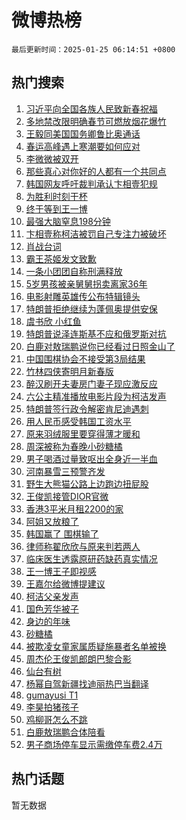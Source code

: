 # 微博热榜

`最后更新时间：2025-01-25 06:14:51 +0800`

## 热门搜索

1. [习近平向全国各族人民致新春祝福](https://m.weibo.cn/search?containerid=100103type%3D1%26t%3D10%26q%3D%23%E4%B9%A0%E8%BF%91%E5%B9%B3%E5%90%91%E5%85%A8%E5%9B%BD%E5%90%84%E6%97%8F%E4%BA%BA%E6%B0%91%E8%87%B4%E6%96%B0%E6%98%A5%E7%A5%9D%E7%A6%8F%23&stream_entry_id=51&isnewpage=1&extparam=seat%3D1%26dgr%3D0%26q%3D%2523%25E4%25B9%25A0%25E8%25BF%2591%25E5%25B9%25B3%25E5%2590%2591%25E5%2585%25A8%25E5%259B%25BD%25E5%2590%2584%25E6%2597%258F%25E4%25BA%25BA%25E6%25B0%2591%25E8%2587%25B4%25E6%2596%25B0%25E6%2598%25A5%25E7%25A5%259D%25E7%25A6%258F%2523%26pos%3D0%26c_type%3D51%26filter_type%3Drealtimehot%26stream_entry_id%3D51%26cate%3D10103%26display_time%3D1737756889%26pre_seqid%3D17377568898369107244924)
1. [多地禁改限明确春节可燃放烟花爆竹](https://m.weibo.cn/search?containerid=100103type%3D1%26t%3D10%26q%3D%23%E5%A4%9A%E5%9C%B0%E7%A6%81%E6%94%B9%E9%99%90%E6%98%8E%E7%A1%AE%E6%98%A5%E8%8A%82%E5%8F%AF%E7%87%83%E6%94%BE%E7%83%9F%E8%8A%B1%E7%88%86%E7%AB%B9%23&stream_entry_id=31&isnewpage=1&extparam=seat%3D1%26q%3D%2523%25E5%25A4%259A%25E5%259C%25B0%25E7%25A6%2581%25E6%2594%25B9%25E9%2599%2590%25E6%2598%258E%25E7%25A1%25AE%25E6%2598%25A5%25E8%258A%2582%25E5%258F%25AF%25E7%2587%2583%25E6%2594%25BE%25E7%2583%259F%25E8%258A%25B1%25E7%2588%2586%25E7%25AB%25B9%2523%26dgr%3D0%26band_rank%3D1%26c_type%3D31%26realpos%3D1%26filter_type%3Drealtimehot%26pos%3D0%26flag%3D2%26lcate%3D5001%26stream_entry_id%3D31%26cate%3D5001%26display_time%3D1737756889%26pre_seqid%3D17377568898369107244924)
1. [王毅同美国国务卿鲁比奥通话](https://m.weibo.cn/search?containerid=100103type%3D1%26t%3D10%26q%3D%23%E7%8E%8B%E6%AF%85%E5%90%8C%E7%BE%8E%E5%9B%BD%E5%9B%BD%E5%8A%A1%E5%8D%BF%E9%B2%81%E6%AF%94%E5%A5%A5%E9%80%9A%E8%AF%9D%23&stream_entry_id=31&isnewpage=1&extparam=seat%3D1%26q%3D%2523%25E7%258E%258B%25E6%25AF%2585%25E5%2590%258C%25E7%25BE%258E%25E5%259B%25BD%25E5%259B%25BD%25E5%258A%25A1%25E5%258D%25BF%25E9%25B2%2581%25E6%25AF%2594%25E5%25A5%25A5%25E9%2580%259A%25E8%25AF%259D%2523%26dgr%3D0%26band_rank%3D2%26c_type%3D31%26realpos%3D2%26filter_type%3Drealtimehot%26pos%3D1%26flag%3D0%26lcate%3D5001%26stream_entry_id%3D31%26cate%3D5001%26display_time%3D1737756889%26pre_seqid%3D17377568898369107244924)
1. [春运高峰遇上寒潮要如何应对](https://m.weibo.cn/search?containerid=100103type%3D1%26t%3D10%26q%3D%23%E6%98%A5%E8%BF%90%E9%AB%98%E5%B3%B0%E9%81%87%E4%B8%8A%E5%AF%92%E6%BD%AE%E8%A6%81%E5%A6%82%E4%BD%95%E5%BA%94%E5%AF%B9%23&stream_entry_id=31&isnewpage=1&extparam=seat%3D1%26q%3D%2523%25E6%2598%25A5%25E8%25BF%2590%25E9%25AB%2598%25E5%25B3%25B0%25E9%2581%2587%25E4%25B8%258A%25E5%25AF%2592%25E6%25BD%25AE%25E8%25A6%2581%25E5%25A6%2582%25E4%25BD%2595%25E5%25BA%2594%25E5%25AF%25B9%2523%26dgr%3D0%26band_rank%3D3%26c_type%3D31%26realpos%3D3%26filter_type%3Drealtimehot%26pos%3D2%26flag%3D0%26lcate%3D5001%26stream_entry_id%3D31%26cate%3D5001%26display_time%3D1737756889%26pre_seqid%3D17377568898369107244924)
1. [李微微被双开](https://m.weibo.cn/search?containerid=100103type%3D1%26t%3D10%26q%3D%23%E6%9D%8E%E5%BE%AE%E5%BE%AE%E8%A2%AB%E5%8F%8C%E5%BC%80%23&stream_entry_id=31&isnewpage=1&extparam=seat%3D1%26q%3D%2523%25E6%259D%258E%25E5%25BE%25AE%25E5%25BE%25AE%25E8%25A2%25AB%25E5%258F%258C%25E5%25BC%2580%2523%26dgr%3D0%26band_rank%3D4%26c_type%3D31%26realpos%3D4%26filter_type%3Drealtimehot%26pos%3D3%26flag%3D1%26lcate%3D5001%26stream_entry_id%3D31%26cate%3D5001%26display_time%3D1737756889%26pre_seqid%3D17377568898369107244924)
1. [那些真心对你好的人都有一个共同点](https://m.weibo.cn/search?containerid=100103type%3D1%26t%3D10%26q%3D%23%E9%82%A3%E4%BA%9B%E7%9C%9F%E5%BF%83%E5%AF%B9%E4%BD%A0%E5%A5%BD%E7%9A%84%E4%BA%BA%E9%83%BD%E6%9C%89%E4%B8%80%E4%B8%AA%E5%85%B1%E5%90%8C%E7%82%B9%23&stream_entry_id=31&isnewpage=1&extparam=seat%3D1%26q%3D%2523%25E9%2582%25A3%25E4%25BA%259B%25E7%259C%259F%25E5%25BF%2583%25E5%25AF%25B9%25E4%25BD%25A0%25E5%25A5%25BD%25E7%259A%2584%25E4%25BA%25BA%25E9%2583%25BD%25E6%259C%2589%25E4%25B8%2580%25E4%25B8%25AA%25E5%2585%25B1%25E5%2590%258C%25E7%2582%25B9%2523%26dgr%3D0%26band_rank%3D5%26c_type%3D31%26realpos%3D5%26filter_type%3Drealtimehot%26pos%3D4%26flag%3D0%26lcate%3D5001%26stream_entry_id%3D31%26cate%3D5001%26display_time%3D1737756889%26pre_seqid%3D17377568898369107244924)
1. [韩国网友呼吁裁判承认卞相壹犯规](https://m.weibo.cn/search?containerid=100103type%3D1%26t%3D10%26q%3D%23%E9%9F%A9%E5%9B%BD%E7%BD%91%E5%8F%8B%E5%91%BC%E5%90%81%E8%A3%81%E5%88%A4%E6%89%BF%E8%AE%A4%E5%8D%9E%E7%9B%B8%E5%A3%B9%E7%8A%AF%E8%A7%84%23&stream_entry_id=31&isnewpage=1&extparam=seat%3D1%26q%3D%2523%25E9%259F%25A9%25E5%259B%25BD%25E7%25BD%2591%25E5%258F%258B%25E5%2591%25BC%25E5%2590%2581%25E8%25A3%2581%25E5%2588%25A4%25E6%2589%25BF%25E8%25AE%25A4%25E5%258D%259E%25E7%259B%25B8%25E5%25A3%25B9%25E7%258A%25AF%25E8%25A7%2584%2523%26dgr%3D0%26band_rank%3D6%26c_type%3D31%26realpos%3D6%26filter_type%3Drealtimehot%26pos%3D5%26flag%3D2%26lcate%3D5001%26stream_entry_id%3D31%26cate%3D5001%26display_time%3D1737756889%26pre_seqid%3D17377568898369107244924)
1. [为胜利时刻干杯](https://m.weibo.cn/search?containerid=100103type%3D1%26t%3D10%26q%3D%23%E4%B8%BA%E8%83%9C%E5%88%A9%E6%97%B6%E5%88%BB%E5%B9%B2%E6%9D%AF%23&stream_entry_id=31&isnewpage=1&extparam=seat%3D1%26is_ad_pos%3D1%26q%3D%2523%25E4%25B8%25BA%25E8%2583%259C%25E5%2588%25A9%25E6%2597%25B6%25E5%2588%25BB%25E5%25B9%25B2%25E6%259D%25AF%2523%26stream_entry_id%3D31%26topic_ad%3D1%26adid%3D273708%26dgr%3D0%26filter_type%3Drealtimehot%26pos%3D6%26band_rank%3D7%26lcate%3D5001%26c_type%3D31%26cate%3D5001%26display_time%3D1737756889%26pre_seqid%3D17377568898369107244924)
1. [终于等到王一博](https://m.weibo.cn/search?containerid=100103type%3D1%26t%3D10%26q%3D%E7%BB%88%E4%BA%8E%E7%AD%89%E5%88%B0%E7%8E%8B%E4%B8%80%E5%8D%9A&stream_entry_id=31&isnewpage=1&extparam=seat%3D1%26q%3D%25E7%25BB%2588%25E4%25BA%258E%25E7%25AD%2589%25E5%2588%25B0%25E7%258E%258B%25E4%25B8%2580%25E5%258D%259A%26dgr%3D0%26band_rank%3D7%26c_type%3D31%26realpos%3D7%26filter_type%3Drealtimehot%26pos%3D7%26flag%3D0%26lcate%3D5001%26stream_entry_id%3D31%26cate%3D5001%26display_time%3D1737756889%26pre_seqid%3D17377568898369107244924)
1. [最强大脑窒息198分钟](https://m.weibo.cn/search?containerid=100103type%3D1%26t%3D10%26q%3D%E6%9C%80%E5%BC%BA%E5%A4%A7%E8%84%91%E7%AA%92%E6%81%AF198%E5%88%86%E9%92%9F&stream_entry_id=31&isnewpage=1&extparam=seat%3D1%26q%3D%25E6%259C%2580%25E5%25BC%25BA%25E5%25A4%25A7%25E8%2584%2591%25E7%25AA%2592%25E6%2581%25AF198%25E5%2588%2586%25E9%2592%259F%26dgr%3D0%26band_rank%3D8%26c_type%3D31%26realpos%3D8%26filter_type%3Drealtimehot%26pos%3D8%26flag%3D2%26lcate%3D5001%26stream_entry_id%3D31%26cate%3D5001%26display_time%3D1737756889%26pre_seqid%3D17377568898369107244924)
1. [卞相壹称柯洁被罚自己专注力被破坏](https://m.weibo.cn/search?containerid=100103type%3D1%26t%3D10%26q%3D%23%E5%8D%9E%E7%9B%B8%E5%A3%B9%E7%A7%B0%E6%9F%AF%E6%B4%81%E8%A2%AB%E7%BD%9A%E8%87%AA%E5%B7%B1%E4%B8%93%E6%B3%A8%E5%8A%9B%E8%A2%AB%E7%A0%B4%E5%9D%8F%23&stream_entry_id=31&isnewpage=1&extparam=seat%3D1%26q%3D%2523%25E5%258D%259E%25E7%259B%25B8%25E5%25A3%25B9%25E7%25A7%25B0%25E6%259F%25AF%25E6%25B4%2581%25E8%25A2%25AB%25E7%25BD%259A%25E8%2587%25AA%25E5%25B7%25B1%25E4%25B8%2593%25E6%25B3%25A8%25E5%258A%259B%25E8%25A2%25AB%25E7%25A0%25B4%25E5%259D%258F%2523%26dgr%3D0%26band_rank%3D9%26c_type%3D31%26realpos%3D9%26filter_type%3Drealtimehot%26pos%3D9%26flag%3D0%26lcate%3D5001%26stream_entry_id%3D31%26cate%3D5001%26display_time%3D1737756889%26pre_seqid%3D17377568898369107244924)
1. [肖战台词](https://m.weibo.cn/search?containerid=100103type%3D1%26t%3D10%26q%3D%E8%82%96%E6%88%98%E5%8F%B0%E8%AF%8D&stream_entry_id=31&isnewpage=1&extparam=seat%3D1%26q%3D%25E8%2582%2596%25E6%2588%2598%25E5%258F%25B0%25E8%25AF%258D%26dgr%3D0%26band_rank%3D10%26c_type%3D31%26realpos%3D10%26filter_type%3Drealtimehot%26pos%3D10%26flag%3D0%26lcate%3D5001%26stream_entry_id%3D31%26cate%3D5001%26display_time%3D1737756889%26pre_seqid%3D17377568898369107244924)
1. [霸王茶姬发文致歉](https://m.weibo.cn/search?containerid=100103type%3D1%26t%3D10%26q%3D%23%E9%9C%B8%E7%8E%8B%E8%8C%B6%E5%A7%AC%E5%8F%91%E6%96%87%E8%87%B4%E6%AD%89%23&stream_entry_id=31&isnewpage=1&extparam=seat%3D1%26q%3D%2523%25E9%259C%25B8%25E7%258E%258B%25E8%258C%25B6%25E5%25A7%25AC%25E5%258F%2591%25E6%2596%2587%25E8%2587%25B4%25E6%25AD%2589%2523%26dgr%3D0%26band_rank%3D11%26c_type%3D31%26realpos%3D11%26filter_type%3Drealtimehot%26pos%3D11%26flag%3D2%26lcate%3D5001%26stream_entry_id%3D31%26cate%3D5001%26display_time%3D1737756889%26pre_seqid%3D17377568898369107244924)
1. [一条小团团自称刑满释放](https://m.weibo.cn/search?containerid=100103type%3D1%26t%3D10%26q%3D%23%E4%B8%80%E6%9D%A1%E5%B0%8F%E5%9B%A2%E5%9B%A2%E8%87%AA%E7%A7%B0%E5%88%91%E6%BB%A1%E9%87%8A%E6%94%BE%23&stream_entry_id=31&isnewpage=1&extparam=seat%3D1%26q%3D%2523%25E4%25B8%2580%25E6%259D%25A1%25E5%25B0%258F%25E5%259B%25A2%25E5%259B%25A2%25E8%2587%25AA%25E7%25A7%25B0%25E5%2588%2591%25E6%25BB%25A1%25E9%2587%258A%25E6%2594%25BE%2523%26dgr%3D0%26band_rank%3D12%26c_type%3D31%26realpos%3D12%26filter_type%3Drealtimehot%26pos%3D12%26flag%3D2%26lcate%3D5001%26stream_entry_id%3D31%26cate%3D5001%26display_time%3D1737756889%26pre_seqid%3D17377568898369107244924)
1. [5岁男孩被亲舅舅拐卖离家36年](https://m.weibo.cn/search?containerid=100103type%3D1%26t%3D10%26q%3D%235%E5%B2%81%E7%94%B7%E5%AD%A9%E8%A2%AB%E4%BA%B2%E8%88%85%E8%88%85%E6%8B%90%E5%8D%96%E7%A6%BB%E5%AE%B636%E5%B9%B4%23&stream_entry_id=31&isnewpage=1&extparam=seat%3D1%26q%3D%25235%25E5%25B2%2581%25E7%2594%25B7%25E5%25AD%25A9%25E8%25A2%25AB%25E4%25BA%25B2%25E8%2588%2585%25E8%2588%2585%25E6%258B%2590%25E5%258D%2596%25E7%25A6%25BB%25E5%25AE%25B636%25E5%25B9%25B4%2523%26dgr%3D0%26band_rank%3D13%26c_type%3D31%26realpos%3D13%26filter_type%3Drealtimehot%26pos%3D13%26flag%3D0%26lcate%3D5001%26stream_entry_id%3D31%26cate%3D5001%26display_time%3D1737756889%26pre_seqid%3D17377568898369107244924)
1. [电影射雕英雄传公布特辑镜头](https://m.weibo.cn/search?containerid=100103type%3D1%26t%3D10%26q%3D%23%E7%94%B5%E5%BD%B1%E5%B0%84%E9%9B%95%E8%8B%B1%E9%9B%84%E4%BC%A0%E5%85%AC%E5%B8%83%E7%89%B9%E8%BE%91%E9%95%9C%E5%A4%B4%23&stream_entry_id=31&isnewpage=1&extparam=seat%3D1%26q%3D%2523%25E7%2594%25B5%25E5%25BD%25B1%25E5%25B0%2584%25E9%259B%2595%25E8%258B%25B1%25E9%259B%2584%25E4%25BC%25A0%25E5%2585%25AC%25E5%25B8%2583%25E7%2589%25B9%25E8%25BE%2591%25E9%2595%259C%25E5%25A4%25B4%2523%26dgr%3D0%26band_rank%3D14%26c_type%3D31%26realpos%3D14%26filter_type%3Drealtimehot%26pos%3D14%26flag%3D0%26lcate%3D5001%26stream_entry_id%3D31%26cate%3D5001%26display_time%3D1737756889%26pre_seqid%3D17377568898369107244924)
1. [特朗普拒绝继续为蓬佩奥提供安保](https://m.weibo.cn/search?containerid=100103type%3D1%26t%3D10%26q%3D%23%E7%89%B9%E6%9C%97%E6%99%AE%E6%8B%92%E7%BB%9D%E7%BB%A7%E7%BB%AD%E4%B8%BA%E8%93%AC%E4%BD%A9%E5%A5%A5%E6%8F%90%E4%BE%9B%E5%AE%89%E4%BF%9D%23&stream_entry_id=31&isnewpage=1&extparam=seat%3D1%26q%3D%2523%25E7%2589%25B9%25E6%259C%2597%25E6%2599%25AE%25E6%258B%2592%25E7%25BB%259D%25E7%25BB%25A7%25E7%25BB%25AD%25E4%25B8%25BA%25E8%2593%25AC%25E4%25BD%25A9%25E5%25A5%25A5%25E6%258F%2590%25E4%25BE%259B%25E5%25AE%2589%25E4%25BF%259D%2523%26dgr%3D0%26band_rank%3D15%26c_type%3D31%26realpos%3D15%26filter_type%3Drealtimehot%26pos%3D15%26flag%3D0%26lcate%3D5001%26stream_entry_id%3D31%26cate%3D5001%26display_time%3D1737756889%26pre_seqid%3D17377568898369107244924)
1. [虞书欣 小红鱼](https://m.weibo.cn/search?containerid=100103type%3D1%26t%3D10%26q%3D%E8%99%9E%E4%B9%A6%E6%AC%A3+%E5%B0%8F%E7%BA%A2%E9%B1%BC&stream_entry_id=31&isnewpage=1&extparam=seat%3D1%26q%3D%25E8%2599%259E%25E4%25B9%25A6%25E6%25AC%25A3%2520%25E5%25B0%258F%25E7%25BA%25A2%25E9%25B1%25BC%26dgr%3D0%26band_rank%3D16%26c_type%3D31%26realpos%3D16%26filter_type%3Drealtimehot%26pos%3D16%26flag%3D0%26lcate%3D5001%26stream_entry_id%3D31%26cate%3D5001%26display_time%3D1737756889%26pre_seqid%3D17377568898369107244924)
1. [特朗普说泽连斯基不应和俄罗斯对抗](https://m.weibo.cn/search?containerid=100103type%3D1%26t%3D10%26q%3D%23%E7%89%B9%E6%9C%97%E6%99%AE%E8%AF%B4%E6%B3%BD%E8%BF%9E%E6%96%AF%E5%9F%BA%E4%B8%8D%E5%BA%94%E5%92%8C%E4%BF%84%E7%BD%97%E6%96%AF%E5%AF%B9%E6%8A%97%23&stream_entry_id=31&isnewpage=1&extparam=seat%3D1%26q%3D%2523%25E7%2589%25B9%25E6%259C%2597%25E6%2599%25AE%25E8%25AF%25B4%25E6%25B3%25BD%25E8%25BF%259E%25E6%2596%25AF%25E5%259F%25BA%25E4%25B8%258D%25E5%25BA%2594%25E5%2592%258C%25E4%25BF%2584%25E7%25BD%2597%25E6%2596%25AF%25E5%25AF%25B9%25E6%258A%2597%2523%26dgr%3D0%26band_rank%3D17%26c_type%3D31%26realpos%3D17%26filter_type%3Drealtimehot%26pos%3D17%26flag%3D0%26lcate%3D5001%26stream_entry_id%3D31%26cate%3D5001%26display_time%3D1737756889%26pre_seqid%3D17377568898369107244924)
1. [白鹿对敖瑞鹏说你已经看过日照金山了](https://m.weibo.cn/search?containerid=100103type%3D1%26t%3D10%26q%3D%23%E7%99%BD%E9%B9%BF%E5%AF%B9%E6%95%96%E7%91%9E%E9%B9%8F%E8%AF%B4%E4%BD%A0%E5%B7%B2%E7%BB%8F%E7%9C%8B%E8%BF%87%E6%97%A5%E7%85%A7%E9%87%91%E5%B1%B1%E4%BA%86%23&stream_entry_id=31&isnewpage=1&extparam=seat%3D1%26q%3D%2523%25E7%2599%25BD%25E9%25B9%25BF%25E5%25AF%25B9%25E6%2595%2596%25E7%2591%259E%25E9%25B9%258F%25E8%25AF%25B4%25E4%25BD%25A0%25E5%25B7%25B2%25E7%25BB%258F%25E7%259C%258B%25E8%25BF%2587%25E6%2597%25A5%25E7%2585%25A7%25E9%2587%2591%25E5%25B1%25B1%25E4%25BA%2586%2523%26dgr%3D0%26band_rank%3D18%26c_type%3D31%26realpos%3D18%26filter_type%3Drealtimehot%26pos%3D18%26flag%3D0%26lcate%3D5001%26stream_entry_id%3D31%26cate%3D5001%26display_time%3D1737756889%26pre_seqid%3D17377568898369107244924)
1. [中国围棋协会不接受第3局结果](https://m.weibo.cn/search?containerid=100103type%3D1%26t%3D10%26q%3D%23%E4%B8%AD%E5%9B%BD%E5%9B%B4%E6%A3%8B%E5%8D%8F%E4%BC%9A%E4%B8%8D%E6%8E%A5%E5%8F%97%E7%AC%AC3%E5%B1%80%E7%BB%93%E6%9E%9C%23&stream_entry_id=31&isnewpage=1&extparam=seat%3D1%26q%3D%2523%25E4%25B8%25AD%25E5%259B%25BD%25E5%259B%25B4%25E6%25A3%258B%25E5%258D%258F%25E4%25BC%259A%25E4%25B8%258D%25E6%258E%25A5%25E5%258F%2597%25E7%25AC%25AC3%25E5%25B1%2580%25E7%25BB%2593%25E6%259E%259C%2523%26dgr%3D0%26band_rank%3D19%26c_type%3D31%26realpos%3D19%26filter_type%3Drealtimehot%26pos%3D19%26flag%3D0%26lcate%3D5001%26stream_entry_id%3D31%26cate%3D5001%26display_time%3D1737756889%26pre_seqid%3D17377568898369107244924)
1. [竹林四侠寄明月新春版](https://m.weibo.cn/search?containerid=100103type%3D1%26t%3D10%26q%3D%E7%AB%B9%E6%9E%97%E5%9B%9B%E4%BE%A0%E5%AF%84%E6%98%8E%E6%9C%88%E6%96%B0%E6%98%A5%E7%89%88&stream_entry_id=31&isnewpage=1&extparam=seat%3D1%26q%3D%25E7%25AB%25B9%25E6%259E%2597%25E5%259B%259B%25E4%25BE%25A0%25E5%25AF%2584%25E6%2598%258E%25E6%259C%2588%25E6%2596%25B0%25E6%2598%25A5%25E7%2589%2588%26dgr%3D0%26band_rank%3D20%26c_type%3D31%26realpos%3D20%26filter_type%3Drealtimehot%26pos%3D20%26flag%3D0%26lcate%3D5001%26stream_entry_id%3D31%26cate%3D5001%26display_time%3D1737756889%26pre_seqid%3D17377568898369107244924)
1. [醉汉刷开夫妻房门妻子现应激反应](https://m.weibo.cn/search?containerid=100103type%3D1%26t%3D10%26q%3D%23%E9%86%89%E6%B1%89%E5%88%B7%E5%BC%80%E5%A4%AB%E5%A6%BB%E6%88%BF%E9%97%A8%E5%A6%BB%E5%AD%90%E7%8E%B0%E5%BA%94%E6%BF%80%E5%8F%8D%E5%BA%94%23&stream_entry_id=31&isnewpage=1&extparam=seat%3D1%26q%3D%2523%25E9%2586%2589%25E6%25B1%2589%25E5%2588%25B7%25E5%25BC%2580%25E5%25A4%25AB%25E5%25A6%25BB%25E6%2588%25BF%25E9%2597%25A8%25E5%25A6%25BB%25E5%25AD%2590%25E7%258E%25B0%25E5%25BA%2594%25E6%25BF%2580%25E5%258F%258D%25E5%25BA%2594%2523%26dgr%3D0%26band_rank%3D21%26c_type%3D31%26realpos%3D21%26filter_type%3Drealtimehot%26pos%3D21%26flag%3D0%26lcate%3D5001%26stream_entry_id%3D31%26cate%3D5001%26display_time%3D1737756889%26pre_seqid%3D17377568898369107244924)
1. [六公主精准播放电影片段为柯洁发声](https://m.weibo.cn/search?containerid=100103type%3D1%26t%3D10%26q%3D%23%E5%85%AD%E5%85%AC%E4%B8%BB%E7%B2%BE%E5%87%86%E6%92%AD%E6%94%BE%E7%94%B5%E5%BD%B1%E7%89%87%E6%AE%B5%E4%B8%BA%E6%9F%AF%E6%B4%81%E5%8F%91%E5%A3%B0%23&stream_entry_id=31&isnewpage=1&extparam=seat%3D1%26q%3D%2523%25E5%2585%25AD%25E5%2585%25AC%25E4%25B8%25BB%25E7%25B2%25BE%25E5%2587%2586%25E6%2592%25AD%25E6%2594%25BE%25E7%2594%25B5%25E5%25BD%25B1%25E7%2589%2587%25E6%25AE%25B5%25E4%25B8%25BA%25E6%259F%25AF%25E6%25B4%2581%25E5%258F%2591%25E5%25A3%25B0%2523%26dgr%3D0%26band_rank%3D22%26c_type%3D31%26realpos%3D22%26filter_type%3Drealtimehot%26pos%3D22%26flag%3D0%26lcate%3D5001%26stream_entry_id%3D31%26cate%3D5001%26display_time%3D1737756889%26pre_seqid%3D17377568898369107244924)
1. [特朗普签行政令解密肯尼迪遇刺](https://m.weibo.cn/search?containerid=100103type%3D1%26t%3D10%26q%3D%23%E7%89%B9%E6%9C%97%E6%99%AE%E7%AD%BE%E8%A1%8C%E6%94%BF%E4%BB%A4%E8%A7%A3%E5%AF%86%E8%82%AF%E5%B0%BC%E8%BF%AA%E9%81%87%E5%88%BA%23&stream_entry_id=31&isnewpage=1&extparam=seat%3D1%26q%3D%2523%25E7%2589%25B9%25E6%259C%2597%25E6%2599%25AE%25E7%25AD%25BE%25E8%25A1%258C%25E6%2594%25BF%25E4%25BB%25A4%25E8%25A7%25A3%25E5%25AF%2586%25E8%2582%25AF%25E5%25B0%25BC%25E8%25BF%25AA%25E9%2581%2587%25E5%2588%25BA%2523%26dgr%3D0%26band_rank%3D23%26c_type%3D31%26realpos%3D23%26filter_type%3Drealtimehot%26pos%3D23%26flag%3D0%26lcate%3D5001%26stream_entry_id%3D31%26cate%3D5001%26display_time%3D1737756889%26pre_seqid%3D17377568898369107244924)
1. [用人民币感受韩国工资水平](https://m.weibo.cn/search?containerid=100103type%3D1%26t%3D10%26q%3D%E7%94%A8%E4%BA%BA%E6%B0%91%E5%B8%81%E6%84%9F%E5%8F%97%E9%9F%A9%E5%9B%BD%E5%B7%A5%E8%B5%84%E6%B0%B4%E5%B9%B3&stream_entry_id=31&isnewpage=1&extparam=seat%3D1%26q%3D%25E7%2594%25A8%25E4%25BA%25BA%25E6%25B0%2591%25E5%25B8%2581%25E6%2584%259F%25E5%258F%2597%25E9%259F%25A9%25E5%259B%25BD%25E5%25B7%25A5%25E8%25B5%2584%25E6%25B0%25B4%25E5%25B9%25B3%26dgr%3D0%26band_rank%3D24%26c_type%3D31%26realpos%3D24%26filter_type%3Drealtimehot%26pos%3D24%26flag%3D0%26lcate%3D5001%26stream_entry_id%3D31%26cate%3D5001%26display_time%3D1737756889%26pre_seqid%3D17377568898369107244924)
1. [原来羽绒服里要穿得薄才暖和](https://m.weibo.cn/search?containerid=100103type%3D1%26t%3D10%26q%3D%23%E5%8E%9F%E6%9D%A5%E7%BE%BD%E7%BB%92%E6%9C%8D%E9%87%8C%E8%A6%81%E7%A9%BF%E5%BE%97%E8%96%84%E6%89%8D%E6%9A%96%E5%92%8C%23&stream_entry_id=31&isnewpage=1&extparam=seat%3D1%26q%3D%2523%25E5%258E%259F%25E6%259D%25A5%25E7%25BE%25BD%25E7%25BB%2592%25E6%259C%258D%25E9%2587%258C%25E8%25A6%2581%25E7%25A9%25BF%25E5%25BE%2597%25E8%2596%2584%25E6%2589%258D%25E6%259A%2596%25E5%2592%258C%2523%26dgr%3D0%26band_rank%3D25%26c_type%3D31%26realpos%3D25%26filter_type%3Drealtimehot%26pos%3D25%26flag%3D0%26lcate%3D5001%26stream_entry_id%3D31%26cate%3D5001%26display_time%3D1737756889%26pre_seqid%3D17377568898369107244924)
1. [周深被称为春晚小砂糖橘](https://m.weibo.cn/search?containerid=100103type%3D1%26t%3D10%26q%3D%23%E5%91%A8%E6%B7%B1%E8%A2%AB%E7%A7%B0%E4%B8%BA%E6%98%A5%E6%99%9A%E5%B0%8F%E7%A0%82%E7%B3%96%E6%A9%98%23&stream_entry_id=31&isnewpage=1&extparam=seat%3D1%26q%3D%2523%25E5%2591%25A8%25E6%25B7%25B1%25E8%25A2%25AB%25E7%25A7%25B0%25E4%25B8%25BA%25E6%2598%25A5%25E6%2599%259A%25E5%25B0%258F%25E7%25A0%2582%25E7%25B3%2596%25E6%25A9%2598%2523%26dgr%3D0%26band_rank%3D26%26c_type%3D31%26realpos%3D26%26filter_type%3Drealtimehot%26pos%3D26%26flag%3D0%26lcate%3D5001%26stream_entry_id%3D31%26cate%3D5001%26display_time%3D1737756889%26pre_seqid%3D17377568898369107244924)
1. [男子喝酒过量致呕出全身近一半血](https://m.weibo.cn/search?containerid=100103type%3D1%26t%3D10%26q%3D%23%E7%94%B7%E5%AD%90%E5%96%9D%E9%85%92%E8%BF%87%E9%87%8F%E8%87%B4%E5%91%95%E5%87%BA%E5%85%A8%E8%BA%AB%E8%BF%91%E4%B8%80%E5%8D%8A%E8%A1%80%23&stream_entry_id=31&isnewpage=1&extparam=seat%3D1%26q%3D%2523%25E7%2594%25B7%25E5%25AD%2590%25E5%2596%259D%25E9%2585%2592%25E8%25BF%2587%25E9%2587%258F%25E8%2587%25B4%25E5%2591%2595%25E5%2587%25BA%25E5%2585%25A8%25E8%25BA%25AB%25E8%25BF%2591%25E4%25B8%2580%25E5%258D%258A%25E8%25A1%2580%2523%26dgr%3D0%26band_rank%3D27%26c_type%3D31%26realpos%3D27%26filter_type%3Drealtimehot%26pos%3D27%26flag%3D0%26lcate%3D5001%26stream_entry_id%3D31%26cate%3D5001%26display_time%3D1737756889%26pre_seqid%3D17377568898369107244924)
1. [河南暴雪三预警齐发](https://m.weibo.cn/search?containerid=100103type%3D1%26t%3D10%26q%3D%23%E6%B2%B3%E5%8D%97%E6%9A%B4%E9%9B%AA%E4%B8%89%E9%A2%84%E8%AD%A6%E9%BD%90%E5%8F%91%23&stream_entry_id=31&isnewpage=1&extparam=seat%3D1%26q%3D%2523%25E6%25B2%25B3%25E5%258D%2597%25E6%259A%25B4%25E9%259B%25AA%25E4%25B8%2589%25E9%25A2%2584%25E8%25AD%25A6%25E9%25BD%2590%25E5%258F%2591%2523%26dgr%3D0%26band_rank%3D28%26c_type%3D31%26realpos%3D28%26filter_type%3Drealtimehot%26pos%3D28%26flag%3D0%26lcate%3D5001%26stream_entry_id%3D31%26cate%3D5001%26display_time%3D1737756889%26pre_seqid%3D17377568898369107244924)
1. [野生大熊猫公路上边跑边扭屁股](https://m.weibo.cn/search?containerid=100103type%3D1%26t%3D10%26q%3D%23%E9%87%8E%E7%94%9F%E5%A4%A7%E7%86%8A%E7%8C%AB%E5%85%AC%E8%B7%AF%E4%B8%8A%E8%BE%B9%E8%B7%91%E8%BE%B9%E6%89%AD%E5%B1%81%E8%82%A1%23&stream_entry_id=31&isnewpage=1&extparam=seat%3D1%26q%3D%2523%25E9%2587%258E%25E7%2594%259F%25E5%25A4%25A7%25E7%2586%258A%25E7%258C%25AB%25E5%2585%25AC%25E8%25B7%25AF%25E4%25B8%258A%25E8%25BE%25B9%25E8%25B7%2591%25E8%25BE%25B9%25E6%2589%25AD%25E5%25B1%2581%25E8%2582%25A1%2523%26dgr%3D0%26band_rank%3D29%26c_type%3D31%26realpos%3D29%26filter_type%3Drealtimehot%26pos%3D29%26flag%3D0%26lcate%3D5001%26stream_entry_id%3D31%26cate%3D5001%26display_time%3D1737756889%26pre_seqid%3D17377568898369107244924)
1. [王俊凯接管DIOR官微](https://m.weibo.cn/search?containerid=100103type%3D1%26t%3D10%26q%3D%23%E7%8E%8B%E4%BF%8A%E5%87%AF%E6%8E%A5%E7%AE%A1DIOR%E5%AE%98%E5%BE%AE%23&stream_entry_id=31&isnewpage=1&extparam=seat%3D1%26q%3D%2523%25E7%258E%258B%25E4%25BF%258A%25E5%2587%25AF%25E6%258E%25A5%25E7%25AE%25A1DIOR%25E5%25AE%2598%25E5%25BE%25AE%2523%26dgr%3D0%26band_rank%3D30%26c_type%3D31%26realpos%3D30%26filter_type%3Drealtimehot%26pos%3D30%26flag%3D0%26lcate%3D5001%26stream_entry_id%3D31%26cate%3D5001%26display_time%3D1737756889%26pre_seqid%3D17377568898369107244924)
1. [香港3平米月租2200的家](https://m.weibo.cn/search?containerid=100103type%3D1%26t%3D10%26q%3D%E9%A6%99%E6%B8%AF3%E5%B9%B3%E7%B1%B3%E6%9C%88%E7%A7%9F2200%E7%9A%84%E5%AE%B6&stream_entry_id=31&isnewpage=1&extparam=seat%3D1%26q%3D%25E9%25A6%2599%25E6%25B8%25AF3%25E5%25B9%25B3%25E7%25B1%25B3%25E6%259C%2588%25E7%25A7%259F2200%25E7%259A%2584%25E5%25AE%25B6%26dgr%3D0%26band_rank%3D31%26c_type%3D31%26realpos%3D31%26filter_type%3Drealtimehot%26pos%3D31%26flag%3D0%26lcate%3D5001%26stream_entry_id%3D31%26cate%3D5001%26display_time%3D1737756889%26pre_seqid%3D17377568898369107244924)
1. [阿姐又放粮了](https://m.weibo.cn/search?containerid=100103type%3D1%26t%3D10%26q%3D%E9%98%BF%E5%A7%90%E5%8F%88%E6%94%BE%E7%B2%AE%E4%BA%86&stream_entry_id=31&isnewpage=1&extparam=seat%3D1%26q%3D%25E9%2598%25BF%25E5%25A7%2590%25E5%258F%2588%25E6%2594%25BE%25E7%25B2%25AE%25E4%25BA%2586%26dgr%3D0%26band_rank%3D32%26c_type%3D31%26realpos%3D32%26filter_type%3Drealtimehot%26pos%3D32%26flag%3D0%26lcate%3D5001%26stream_entry_id%3D31%26cate%3D5001%26display_time%3D1737756889%26pre_seqid%3D17377568898369107244924)
1. [韩国赢了 围棋输了](https://m.weibo.cn/search?containerid=100103type%3D1%26t%3D10%26q%3D%E9%9F%A9%E5%9B%BD%E8%B5%A2%E4%BA%86+%E5%9B%B4%E6%A3%8B%E8%BE%93%E4%BA%86&stream_entry_id=31&isnewpage=1&extparam=seat%3D1%26q%3D%25E9%259F%25A9%25E5%259B%25BD%25E8%25B5%25A2%25E4%25BA%2586%2520%25E5%259B%25B4%25E6%25A3%258B%25E8%25BE%2593%25E4%25BA%2586%26dgr%3D0%26band_rank%3D33%26c_type%3D31%26realpos%3D33%26filter_type%3Drealtimehot%26pos%3D33%26flag%3D0%26lcate%3D5001%26stream_entry_id%3D31%26cate%3D5001%26display_time%3D1737756889%26pre_seqid%3D17377568898369107244924)
1. [律师称翟欣欣与原来判若两人](https://m.weibo.cn/search?containerid=100103type%3D1%26t%3D10%26q%3D%23%E5%BE%8B%E5%B8%88%E7%A7%B0%E7%BF%9F%E6%AC%A3%E6%AC%A3%E4%B8%8E%E5%8E%9F%E6%9D%A5%E5%88%A4%E8%8B%A5%E4%B8%A4%E4%BA%BA%23&stream_entry_id=31&isnewpage=1&extparam=seat%3D1%26q%3D%2523%25E5%25BE%258B%25E5%25B8%2588%25E7%25A7%25B0%25E7%25BF%259F%25E6%25AC%25A3%25E6%25AC%25A3%25E4%25B8%258E%25E5%258E%259F%25E6%259D%25A5%25E5%2588%25A4%25E8%258B%25A5%25E4%25B8%25A4%25E4%25BA%25BA%2523%26dgr%3D0%26band_rank%3D34%26c_type%3D31%26realpos%3D34%26filter_type%3Drealtimehot%26pos%3D34%26flag%3D0%26lcate%3D5001%26stream_entry_id%3D31%26cate%3D5001%26display_time%3D1737756889%26pre_seqid%3D17377568898369107244924)
1. [临床医生透露原研药缺药真实情况](https://m.weibo.cn/search?containerid=100103type%3D1%26t%3D10%26q%3D%23%E4%B8%B4%E5%BA%8A%E5%8C%BB%E7%94%9F%E9%80%8F%E9%9C%B2%E5%8E%9F%E7%A0%94%E8%8D%AF%E7%BC%BA%E8%8D%AF%E7%9C%9F%E5%AE%9E%E6%83%85%E5%86%B5%23&stream_entry_id=31&isnewpage=1&extparam=seat%3D1%26q%3D%2523%25E4%25B8%25B4%25E5%25BA%258A%25E5%258C%25BB%25E7%2594%259F%25E9%2580%258F%25E9%259C%25B2%25E5%258E%259F%25E7%25A0%2594%25E8%258D%25AF%25E7%25BC%25BA%25E8%258D%25AF%25E7%259C%259F%25E5%25AE%259E%25E6%2583%2585%25E5%2586%25B5%2523%26dgr%3D0%26band_rank%3D35%26c_type%3D31%26realpos%3D35%26filter_type%3Drealtimehot%26pos%3D35%26flag%3D0%26lcate%3D5001%26stream_entry_id%3D31%26cate%3D5001%26display_time%3D1737756889%26pre_seqid%3D17377568898369107244924)
1. [王一博王子即视感](https://m.weibo.cn/search?containerid=100103type%3D1%26t%3D10%26q%3D%23%E7%8E%8B%E4%B8%80%E5%8D%9A%E7%8E%8B%E5%AD%90%E5%8D%B3%E8%A7%86%E6%84%9F%23&stream_entry_id=31&isnewpage=1&extparam=seat%3D1%26q%3D%2523%25E7%258E%258B%25E4%25B8%2580%25E5%258D%259A%25E7%258E%258B%25E5%25AD%2590%25E5%258D%25B3%25E8%25A7%2586%25E6%2584%259F%2523%26dgr%3D0%26band_rank%3D36%26c_type%3D31%26realpos%3D36%26filter_type%3Drealtimehot%26pos%3D36%26flag%3D0%26lcate%3D5001%26stream_entry_id%3D31%26cate%3D5001%26display_time%3D1737756889%26pre_seqid%3D17377568898369107244924)
1. [王嘉尔给微博提建议](https://m.weibo.cn/search?containerid=100103type%3D1%26t%3D10%26q%3D%E7%8E%8B%E5%98%89%E5%B0%94%E7%BB%99%E5%BE%AE%E5%8D%9A%E6%8F%90%E5%BB%BA%E8%AE%AE&stream_entry_id=31&isnewpage=1&extparam=seat%3D1%26q%3D%25E7%258E%258B%25E5%2598%2589%25E5%25B0%2594%25E7%25BB%2599%25E5%25BE%25AE%25E5%258D%259A%25E6%258F%2590%25E5%25BB%25BA%25E8%25AE%25AE%26dgr%3D0%26band_rank%3D37%26c_type%3D31%26realpos%3D37%26filter_type%3Drealtimehot%26pos%3D37%26flag%3D0%26lcate%3D5001%26stream_entry_id%3D31%26cate%3D5001%26display_time%3D1737756889%26pre_seqid%3D17377568898369107244924)
1. [柯洁父亲发声](https://m.weibo.cn/search?containerid=100103type%3D1%26t%3D10%26q%3D%23%E6%9F%AF%E6%B4%81%E7%88%B6%E4%BA%B2%E5%8F%91%E5%A3%B0%23&stream_entry_id=31&isnewpage=1&extparam=seat%3D1%26q%3D%2523%25E6%259F%25AF%25E6%25B4%2581%25E7%2588%25B6%25E4%25BA%25B2%25E5%258F%2591%25E5%25A3%25B0%2523%26dgr%3D0%26band_rank%3D38%26c_type%3D31%26realpos%3D38%26filter_type%3Drealtimehot%26pos%3D38%26flag%3D0%26lcate%3D5001%26stream_entry_id%3D31%26cate%3D5001%26display_time%3D1737756889%26pre_seqid%3D17377568898369107244924)
1. [国色芳华被子](https://m.weibo.cn/search?containerid=100103type%3D1%26t%3D10%26q%3D%E5%9B%BD%E8%89%B2%E8%8A%B3%E5%8D%8E%E8%A2%AB%E5%AD%90&stream_entry_id=31&isnewpage=1&extparam=seat%3D1%26q%3D%25E5%259B%25BD%25E8%2589%25B2%25E8%258A%25B3%25E5%258D%258E%25E8%25A2%25AB%25E5%25AD%2590%26dgr%3D0%26band_rank%3D39%26c_type%3D31%26realpos%3D39%26filter_type%3Drealtimehot%26pos%3D39%26flag%3D0%26lcate%3D5001%26stream_entry_id%3D31%26cate%3D5001%26display_time%3D1737756889%26pre_seqid%3D17377568898369107244924)
1. [身边的年味](https://m.weibo.cn/search?containerid=100103type%3D1%26t%3D10%26q%3D%E8%BA%AB%E8%BE%B9%E7%9A%84%E5%B9%B4%E5%91%B3&stream_entry_id=31&isnewpage=1&extparam=seat%3D1%26q%3D%25E8%25BA%25AB%25E8%25BE%25B9%25E7%259A%2584%25E5%25B9%25B4%25E5%2591%25B3%26dgr%3D0%26band_rank%3D40%26c_type%3D31%26realpos%3D40%26filter_type%3Drealtimehot%26pos%3D40%26flag%3D0%26lcate%3D5001%26stream_entry_id%3D31%26cate%3D5001%26display_time%3D1737756889%26pre_seqid%3D17377568898369107244924)
1. [砂糖橘](https://m.weibo.cn/search?containerid=100103type%3D1%26t%3D10%26q%3D%E7%A0%82%E7%B3%96%E6%A9%98&stream_entry_id=31&isnewpage=1&extparam=seat%3D1%26q%3D%25E7%25A0%2582%25E7%25B3%2596%25E6%25A9%2598%26dgr%3D0%26band_rank%3D41%26c_type%3D31%26realpos%3D41%26filter_type%3Drealtimehot%26pos%3D41%26flag%3D0%26lcate%3D5001%26stream_entry_id%3D31%26cate%3D5001%26display_time%3D1737756889%26pre_seqid%3D17377568898369107244924)
1. [被欺凌女童家属质疑施暴者名单被换](https://m.weibo.cn/search?containerid=100103type%3D1%26t%3D10%26q%3D%23%E8%A2%AB%E6%AC%BA%E5%87%8C%E5%A5%B3%E7%AB%A5%E5%AE%B6%E5%B1%9E%E8%B4%A8%E7%96%91%E6%96%BD%E6%9A%B4%E8%80%85%E5%90%8D%E5%8D%95%E8%A2%AB%E6%8D%A2%23&stream_entry_id=31&isnewpage=1&extparam=seat%3D1%26q%3D%2523%25E8%25A2%25AB%25E6%25AC%25BA%25E5%2587%258C%25E5%25A5%25B3%25E7%25AB%25A5%25E5%25AE%25B6%25E5%25B1%259E%25E8%25B4%25A8%25E7%2596%2591%25E6%2596%25BD%25E6%259A%25B4%25E8%2580%2585%25E5%2590%258D%25E5%258D%2595%25E8%25A2%25AB%25E6%258D%25A2%2523%26dgr%3D0%26band_rank%3D42%26c_type%3D31%26realpos%3D42%26filter_type%3Drealtimehot%26pos%3D42%26flag%3D0%26lcate%3D5001%26stream_entry_id%3D31%26cate%3D5001%26display_time%3D1737756889%26pre_seqid%3D17377568898369107244924)
1. [周杰伦王俊凯郎朗巴黎合影](https://m.weibo.cn/search?containerid=100103type%3D1%26t%3D10%26q%3D%23%E5%91%A8%E6%9D%B0%E4%BC%A6%E7%8E%8B%E4%BF%8A%E5%87%AF%E9%83%8E%E6%9C%97%E5%B7%B4%E9%BB%8E%E5%90%88%E5%BD%B1%23&stream_entry_id=31&isnewpage=1&extparam=seat%3D1%26q%3D%2523%25E5%2591%25A8%25E6%259D%25B0%25E4%25BC%25A6%25E7%258E%258B%25E4%25BF%258A%25E5%2587%25AF%25E9%2583%258E%25E6%259C%2597%25E5%25B7%25B4%25E9%25BB%258E%25E5%2590%2588%25E5%25BD%25B1%2523%26dgr%3D0%26band_rank%3D43%26c_type%3D31%26realpos%3D43%26filter_type%3Drealtimehot%26pos%3D43%26flag%3D0%26lcate%3D5001%26stream_entry_id%3D31%26cate%3D5001%26display_time%3D1737756889%26pre_seqid%3D17377568898369107244924)
1. [仙台有树](https://m.weibo.cn/search?containerid=100103type%3D1%26t%3D10%26q%3D%E4%BB%99%E5%8F%B0%E6%9C%89%E6%A0%91&stream_entry_id=31&isnewpage=1&extparam=seat%3D1%26q%3D%25E4%25BB%2599%25E5%258F%25B0%25E6%259C%2589%25E6%25A0%2591%26dgr%3D0%26band_rank%3D44%26c_type%3D31%26realpos%3D44%26filter_type%3Drealtimehot%26pos%3D44%26flag%3D0%26lcate%3D5001%26stream_entry_id%3D31%26cate%3D5001%26display_time%3D1737756889%26pre_seqid%3D17377568898369107244924)
1. [杨幂自驾新疆找迪丽热巴当翻译](https://m.weibo.cn/search?containerid=100103type%3D1%26t%3D10%26q%3D%E6%9D%A8%E5%B9%82%E8%87%AA%E9%A9%BE%E6%96%B0%E7%96%86%E6%89%BE%E8%BF%AA%E4%B8%BD%E7%83%AD%E5%B7%B4%E5%BD%93%E7%BF%BB%E8%AF%91&stream_entry_id=31&isnewpage=1&extparam=seat%3D1%26q%3D%25E6%259D%25A8%25E5%25B9%2582%25E8%2587%25AA%25E9%25A9%25BE%25E6%2596%25B0%25E7%2596%2586%25E6%2589%25BE%25E8%25BF%25AA%25E4%25B8%25BD%25E7%2583%25AD%25E5%25B7%25B4%25E5%25BD%2593%25E7%25BF%25BB%25E8%25AF%2591%26dgr%3D0%26band_rank%3D45%26c_type%3D31%26realpos%3D45%26filter_type%3Drealtimehot%26pos%3D45%26flag%3D0%26lcate%3D5001%26stream_entry_id%3D31%26cate%3D5001%26display_time%3D1737756889%26pre_seqid%3D17377568898369107244924)
1. [gumayusi T1](https://m.weibo.cn/search?containerid=100103type%3D1%26t%3D10%26q%3Dgumayusi+T1&stream_entry_id=31&isnewpage=1&extparam=seat%3D1%26q%3Dgumayusi%2520T1%26dgr%3D0%26band_rank%3D46%26c_type%3D31%26realpos%3D46%26filter_type%3Drealtimehot%26pos%3D46%26flag%3D0%26lcate%3D5001%26stream_entry_id%3D31%26cate%3D5001%26display_time%3D1737756889%26pre_seqid%3D17377568898369107244924)
1. [李昊拍猪孩子](https://m.weibo.cn/search?containerid=100103type%3D1%26t%3D10%26q%3D%23%E6%9D%8E%E6%98%8A%E6%8B%8D%E7%8C%AA%E5%AD%A9%E5%AD%90%23&stream_entry_id=31&isnewpage=1&extparam=seat%3D1%26q%3D%2523%25E6%259D%258E%25E6%2598%258A%25E6%258B%258D%25E7%258C%25AA%25E5%25AD%25A9%25E5%25AD%2590%2523%26dgr%3D0%26band_rank%3D47%26c_type%3D31%26realpos%3D47%26filter_type%3Drealtimehot%26pos%3D47%26flag%3D0%26lcate%3D5001%26stream_entry_id%3D31%26cate%3D5001%26display_time%3D1737756889%26pre_seqid%3D17377568898369107244924)
1. [鸡柳哥怎么不跳](https://m.weibo.cn/search?containerid=100103type%3D1%26t%3D10%26q%3D%E9%B8%A1%E6%9F%B3%E5%93%A5%E6%80%8E%E4%B9%88%E4%B8%8D%E8%B7%B3&stream_entry_id=31&isnewpage=1&extparam=seat%3D1%26q%3D%25E9%25B8%25A1%25E6%259F%25B3%25E5%2593%25A5%25E6%2580%258E%25E4%25B9%2588%25E4%25B8%258D%25E8%25B7%25B3%26dgr%3D0%26band_rank%3D48%26c_type%3D31%26realpos%3D48%26filter_type%3Drealtimehot%26pos%3D48%26flag%3D0%26lcate%3D5001%26stream_entry_id%3D31%26cate%3D5001%26display_time%3D1737756889%26pre_seqid%3D17377568898369107244924)
1. [白鹿敖瑞鹏合体陪看](https://m.weibo.cn/search?containerid=100103type%3D1%26t%3D10%26q%3D%23%E7%99%BD%E9%B9%BF%E6%95%96%E7%91%9E%E9%B9%8F%E5%90%88%E4%BD%93%E9%99%AA%E7%9C%8B%23&stream_entry_id=31&isnewpage=1&extparam=seat%3D1%26q%3D%2523%25E7%2599%25BD%25E9%25B9%25BF%25E6%2595%2596%25E7%2591%259E%25E9%25B9%258F%25E5%2590%2588%25E4%25BD%2593%25E9%2599%25AA%25E7%259C%258B%2523%26dgr%3D0%26band_rank%3D49%26c_type%3D31%26realpos%3D49%26filter_type%3Drealtimehot%26pos%3D49%26flag%3D0%26lcate%3D5001%26stream_entry_id%3D31%26cate%3D5001%26display_time%3D1737756889%26pre_seqid%3D17377568898369107244924)
1. [男子商场停车显示需缴停车费2.4万](https://m.weibo.cn/search?containerid=100103type%3D1%26t%3D10%26q%3D%23%E7%94%B7%E5%AD%90%E5%95%86%E5%9C%BA%E5%81%9C%E8%BD%A6%E6%98%BE%E7%A4%BA%E9%9C%80%E7%BC%B4%E5%81%9C%E8%BD%A6%E8%B4%B92.4%E4%B8%87%23&stream_entry_id=31&isnewpage=1&extparam=seat%3D1%26q%3D%2523%25E7%2594%25B7%25E5%25AD%2590%25E5%2595%2586%25E5%259C%25BA%25E5%2581%259C%25E8%25BD%25A6%25E6%2598%25BE%25E7%25A4%25BA%25E9%259C%2580%25E7%25BC%25B4%25E5%2581%259C%25E8%25BD%25A6%25E8%25B4%25B92.4%25E4%25B8%2587%2523%26dgr%3D0%26band_rank%3D50%26c_type%3D31%26realpos%3D50%26filter_type%3Drealtimehot%26pos%3D50%26flag%3D1%26lcate%3D5001%26stream_entry_id%3D31%26cate%3D5001%26display_time%3D1737756889%26pre_seqid%3D17377568898369107244924)

## 热门话题

暂无数据
